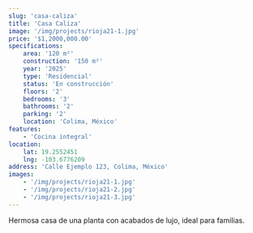 ```yaml
---
slug: 'casa-caliza'
title: 'Casa Caliza'
image: '/img/projects/rioja21-1.jpg'
price: '$1,2000,000.00'
specifications:
    area: '120 m²'
    construction: '150 m²'
    year: '2025'
    type: 'Residencial'
    status: 'En construcción'
    floors: '2'
    bedrooms: '3'
    bathrooms: '2'
    parking: '2'
    location: 'Colima, México'
features:
    - 'Cocina integral'
location:
    lat: 19.2552451
    lng: -103.6776209
address: 'Calle Ejemplo 123, Colima, México'
images:
    - '/img/projects/rioja21-1.jpg'
    - '/img/projects/rioja21-2.jpg'
    - '/img/projects/rioja21-3.jpg'
---
```


Hermosa casa de una planta con acabados de lujo, ideal para familias.
